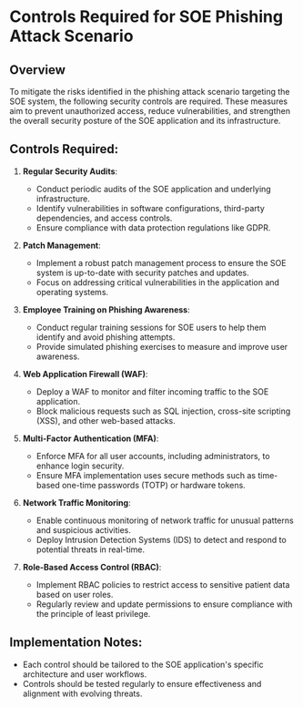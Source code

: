 # Controls Required for SOE Phishing Attack Scenario

## Overview
To mitigate the risks identified in the phishing attack scenario targeting the SOE system, the following security controls are required. These measures aim to prevent unauthorized access, reduce vulnerabilities, and strengthen the overall security posture of the SOE application and its infrastructure.

## Controls Required:

1. **Regular Security Audits**:
   - Conduct periodic audits of the SOE application and underlying infrastructure.
   - Identify vulnerabilities in software configurations, third-party dependencies, and access controls.
   - Ensure compliance with data protection regulations like GDPR.

2. **Patch Management**:
   - Implement a robust patch management process to ensure the SOE system is up-to-date with security patches and updates.
   - Focus on addressing critical vulnerabilities in the application and operating systems.

3. **Employee Training on Phishing Awareness**:
   - Conduct regular training sessions for SOE users to help them identify and avoid phishing attempts.
   - Provide simulated phishing exercises to measure and improve user awareness.

4. **Web Application Firewall (WAF)**:
   - Deploy a WAF to monitor and filter incoming traffic to the SOE application.
   - Block malicious requests such as SQL injection, cross-site scripting (XSS), and other web-based attacks.

5. **Multi-Factor Authentication (MFA)**:
   - Enforce MFA for all user accounts, including administrators, to enhance login security.
   - Ensure MFA implementation uses secure methods such as time-based one-time passwords (TOTP) or hardware tokens.

6. **Network Traffic Monitoring**:
   - Enable continuous monitoring of network traffic for unusual patterns and suspicious activities.
   - Deploy Intrusion Detection Systems (IDS) to detect and respond to potential threats in real-time.

7. **Role-Based Access Control (RBAC)**:
   - Implement RBAC policies to restrict access to sensitive patient data based on user roles.
   - Regularly review and update permissions to ensure compliance with the principle of least privilege.

## Implementation Notes:
- Each control should be tailored to the SOE application's specific architecture and user workflows.
- Controls should be tested regularly to ensure effectiveness and alignment with evolving threats.

